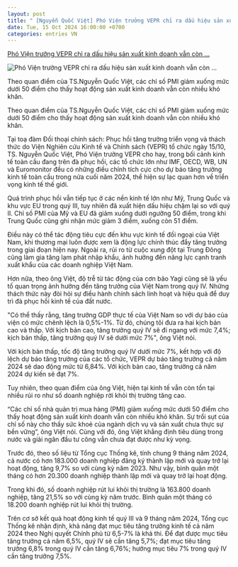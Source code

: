 ```yaml
---
layout: post
title: " [Nguyễn Quốc Việt] Phó Viện trưởng VEPR chỉ ra dấu hiệu sản xuất kinh doanh vẫn còn ..."
date: Tue, 15 Oct 2024 16:00:00 +0700
categories: entries VN
---
```

[Phó Viện trưởng VEPR chỉ ra dấu hiệu sản xuất kinh doanh vẫn còn ...](https://viettimes.vn/pho-vien-truong-vepr-chi-ra-dau-hieu-san-xuat-kinh-doanh-van-con-nhieu-kho-khan-post179162.html)

![Phó Viện trưởng VEPR chỉ ra dấu hiệu sản xuất kinh doanh vẫn còn ...](https://image.viettimes.vn/1200x630/Uploaded/2024/cajwcqrun/2024_10_15/ts-nguyen-quoc-viet-17252516517011389473352-811.jpg)

Theo quan điểm của TS.Nguyễn Quốc Việt, các chỉ số PMI giảm xuống mức dưới 50 điểm cho thấy hoạt động sản xuất kinh doanh vẫn còn nhiều khó khăn.

Theo quan điểm của TS.Nguyễn Quốc Việt, các chỉ số PMI giảm xuống mức dưới 50 điểm cho thấy hoạt động sản xuất kinh doanh vẫn còn nhiều khó khăn.

Tại toạ đàm Đối thoại chính sách: Phục hồi tăng trưởng triển vọng và thách thức do Viện Nghiên cứu Kinh tế và Chính sách (VEPR) tổ chức ngày 15/10, TS. Nguyễn Quốc Việt, Phó Viện trưởng VEPR cho hay, trong bối cảnh kinh tế toàn cầu đang trên đà phục hồi, các tổ chức lớn như IMF, OECD, WB, UN và Euromonitor đều có những điều chỉnh tích cực cho dự báo tăng trưởng kinh tế toàn cầu trong nửa cuối năm 2024, thể hiện sự lạc quan hơn về triển vọng kinh tế thế giới.

Quá trình phục hồi vẫn tiếp tục ở các nền kinh tế lớn như Mỹ, Trung Quốc và khu vực EU trong quý III, tuy nhiên đã xuất hiện dấu hiệu chậm lại so với quý II. Chỉ số PMI của Mỹ và EU đã giảm xuống dưới ngưỡng 50 điểm, trong khi Trung Quốc cũng ghi nhận mức giảm 3 điểm, xuống còn 51 điểm.

Điều này có thể tác động tiêu cực đến khu vực kinh tế đối ngoại của Việt Nam, khi thương mại luôn được xem là động lực chính thúc đẩy tăng trưởng trong giai đoạn hiện nay. Ngoài ra, rủi ro từ cuộc xung đột tại Trung Đông cũng làm gia tăng lạm phát nhập khẩu, ảnh hưởng đến năng lực cạnh tranh xuất khẩu của các doanh nghiệp Việt Nam.

Hơn nữa, theo ông Việt, độ trễ từ tác động của cơn bão Yagi cũng sẽ là yếu tố quan trọng ảnh hưởng đến tăng trưởng của Việt Nam trong quý IV. Những thách thức này đòi hỏi sự điều hành chính sách linh hoạt và hiệu quả để duy trì đà phục hồi kinh tế của đất nước.

"Có thể thấy rằng, tăng trưởng GDP thực tế của Việt Nam so với dự báo của viện có mức chênh lệch là 0,5%-1%. Từ đó, chúng tôi đưa ra hai kịch bản cao và thấp. Với kịch bản cao, tăng trưởng quý IV sẽ đi ngang với mức 7,4%; kịch bản thấp, tăng trưởng quý IV sẽ dưới mức 7%", ông Việt nói.

Với kịch bản thấp, tốc độ tăng trưởng quý IV dưới mức 7%, kết hợp với độ lệch dự báo tăng trưởng của các tổ chức, VEPR dự báo tăng trưởng cả năm 2024 sẽ dao động mức từ 6,84%. Với kịch bản cao, tăng trưởng cả năm 2024 dự kiến sẽ đạt 7%.

Tuy nhiên, theo quan điểm của ông Việt, hiện tại kinh tế vẫn còn tồn tại nhiều rủi ro như số doanh nghiệp rời khỏi thị trường tăng cao.

“Các chỉ số nhà quản trị mua hàng (PMI) giảm xuống mức dưới 50 điểm cho thấy hoạt động sản xuất kinh doanh vẫn còn nhiều khó khăn. Sự trồi sụt của chỉ số này cho thấy sức khoẻ của ngành dịch vụ và sản xuất chưa thực sự bền vững”, ông Việt nói. Cùng với đó, ông Việt khẳng định tiêu dùng trong nước và giải ngân đầu tư công vẫn chưa đạt được như kỳ vọng.

Trước đó, theo số liệu từ Tổng cục Thống kê, tính chung 9 tháng năm 2024, cả nước có hơn 183.000 doanh nghiệp đăng ký thành lập mới và quay trở lại hoạt động, tăng 9,7% so với cùng kỳ năm 2023. Như vậy, bình quân một tháng có hơn 20.300 doanh nghiệp thành lập mới và quay trở lại hoạt động.

Trong khi đó, số doanh nghiệp rút lui khỏi thị trường là 163.800 doanh nghiệp, tăng 21,5% so với cùng kỳ năm trước. Bình quân một tháng có 18.200 doanh nghiệp rút lui khỏi thị trường.

Trên cơ sở kết quả hoạt động kinh tế quý III và 9 tháng năm 2024, Tổng cục Thống kê nhận định, khả năng đạt mục tiêu tăng trưởng kinh tế cả năm 2024 theo Nghị quyết Chính phủ từ 6,5-7% là khả thi. Để đạt được mục tiêu tăng trưởng cả năm 6,5%, quý IV sẽ cần tăng 5,7%; đạt mục tiêu tăng trưởng 6,8% trong quý IV cần tăng 6,76%; hướng mục tiêu 7% trong quý IV cần tăng trưởng 7,5%.

